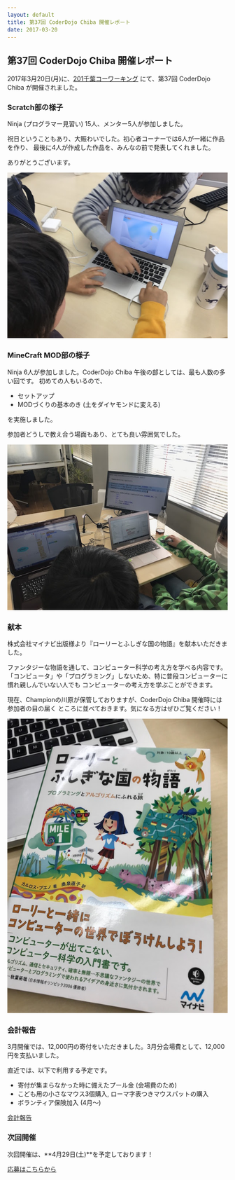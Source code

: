 ```yaml
---
layout: default
title: 第37回 CoderDojo Chiba 開催レポート
date: 2017-03-20
---
```


## 第37回 CoderDojo Chiba 開催レポート

2017年3月20日(月)に、[201千葉コーワーキング](http://chiba-coworking.com/) にて、第37回 CoderDojo Chiba が開催されました。

### Scratch部の様子

Ninja (プログラマー見習い) 15人、メンター5人が参加しました。

祝日ということもあり、大賑わいでした。初心者コーナーでは6人が一緒に作品を作り、
最後に4人が作成した作品を、みんなの前で発表してくれました。

ありがとうございます。

![Scratch](37/scratch.jpg)

### MineCraft MOD部の様子

Ninja 6人が参加しました。CoderDojo Chiba 午後の部としては、最も人数の多い回です。
初めての人もいるので、

- セットアップ
- MODづくりの基本のき (土をダイヤモンドに変える)

を実施しました。

参加者どうしで教え合う場面もあり、とても良い雰囲気でした。

![MineCraft](37/minecraft.jpg)

### 献本

株式会社マイナビ出版様より『ローリーとふしぎな国の物語』を献本いただきました。

ファンタジーな物語を通して、コンピューター科学の考え方を学べる内容です。
「コンピュータ」や「プログラミング」しないため、特に普段コンピューターに慣れ親しんでいない人でも
コンピューターの考え方を学ぶことができます。

現在、Championの川原が保管しておりますが、CoderDojo Chiba 開催時には参加者の目の届く
ところに並べておきます。気になる方はぜひご覧ください！


![Book](37/book.jpg)


### 会計報告

3月開催では、12,000円の寄付をいただきました。3月分会場費として、12,000円を支払いました。

直近では、以下で利用する予定です。

- 寄付が集まらなかった時に備えたプール金 (会場費のため)
- こども用の小さなマウス3個購入, ローマ字表つきマウスパットの購入
- ボランティア保険加入 (4月〜)

[会計報告](https://docs.google.com/spreadsheets/d/1CZFh12z510NRKdzXc862R2ItwGIktRD1huCYmIGbwFc/edit?usp=sharing)


### 次回開催

次回開催は、**4月29日(土)**を予定しております！

<a href="https://goo.gl/forms/6BCB8jzTkYpO6DEv1" target="_blank">応募はこちらから</a>

